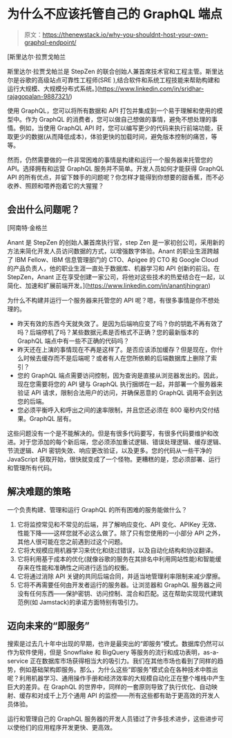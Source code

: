 # 为什么不应该托管自己的 GraphQL 端点

> 原文：<https://thenewstack.io/why-you-shouldnt-host-your-own-graphql-endpoint/>

[](https://www.linkedin.com/in/sridhar-rajagopalan-9887321/)

 [斯里达尔·拉贾戈帕兰

斯里达尔·拉贾戈帕兰是 StepZen 的联合创始人兼首席技术官和工程主管。斯里达尔是谷歌的高级站点可靠性工程师(SRE ),结合软件和系统工程技能来帮助构建和运行大规模、大规模分布式系统。](https://www.linkedin.com/in/sridhar-rajagopalan-9887321/) [](https://www.linkedin.com/in/sridhar-rajagopalan-9887321/)

使用 GraphQL，您可以将所有数据和 API 打包并集成到一个易于理解和使用的模型中。作为 GraphQL 的消费者，您可以做自己想做的事情，避免不想处理的事情。例如，当使用 GraphQL API 时，您可以编写更少的代码来执行前端功能，获取更少的数据(从而降低成本)，体验更快的加载时间，避免版本控制的痛苦，等等。

然而，仍然需要做的一件非常困难的事情是构建和运行一个服务器来托管您的 API。选择拥有和运营 GraphQL 服务并不简单。开发人员如何才能获得 GraphQL API 的所有优点，并留下棘手的问题呢？你怎样才能得到你想要的甜香蕉，而不必收养、照顾和喂养抱着它的大猩猩？

## 会出什么问题呢？

 [阿南特·金格兰

Anant 是 StepZen 的创始人兼首席执行官，step Zen 是一家初创公司，采用新的方法来简化开发人员访问数据的方式，以增强数字体验。Anant 的职业生涯跨越了 IBM Fellow、IBM 信息管理部门的 CTO、Apigee 的 CTO 和 Google Cloud 的产品负责人，他的职业生涯一直处于数据库、机器学习和 API 创新的前沿。在 StepZen，Anant 正在享受创建一家公司，将他对这些技术的热爱结合在一起，以简化、加速和扩展前端开发。](https://www.linkedin.com/in/anantjhingran) 

为什么不构建并运行一个服务器来托管您的 API 呢？嗯，有很多事情是你不想处理的。

*   昨天有效的东西今天就失效了。是因为后端响应变了吗？你的钥匙不再有效了吗？后端停机了吗？某些数据元素是否格式不正确？您的最新版本的 GraphQL 端点中有一些不正确的代码吗？
*   昨天还在上演的事情现在不再是这样了。是否应该添加缓存？但是现在，你什么时候去缓存而不是后端呢？或者有人在您所依赖的后端数据库上删除了索引？
*   您的 GraphQL 端点需要访问控制，因为查询是直接从浏览器发出的。因此，现在您需要将您的 API 键与 GraphQL 执行捆绑在一起，并部署一个服务器来验证 API 请求，限制合法用户的访问，并确保恶意的 GraphQL 调用不会到达您的后端。
*   您必须平衡呼入和呼出之间的速率限制，并且您还必须在 800 毫秒内交付结果。GraphQL 层有。

这些问题没有一个是不能解决的。但是有很多代码要写，有很多代码要维护和改进。对于您添加的每个新后端，您必须添加重试逻辑、错误处理逻辑、缓存逻辑、节流逻辑、API 密钥失效、响应更改验证，以及更多。您的代码从一些干净的 JavaScript 获取开始，很快就变成了一个怪物。更糟糕的是，您必须部署、运行和管理所有代码。

## 解决难题的策略

一个负责构建、管理和运行 GraphQL 的所有困难的服务能做什么？

1.  它将监控常见和不常见的后端，并了解响应变化、API 变化、APIKey 无效、性能下降——这样您就不必这么做了。除了只有您使用的一小部分 API 之外，其他人很可能在您之前遇到过这个问题。
2.  它将大规模应用机器学习来优化和绕过错误，以及自动化结构和协议翻译。
3.  它将利用基于成本的优化(就像谷歌的服务在其排名中利用网站性能)和智能缓存来在性能和准确性之间进行适当的权衡。
4.  它将通过消除 API 关键的共同后端合同，并适当地管理利率限制来减少摩擦。
5.  它将不再需要任何由开发者运行的服务器。让浏览器和 GraphQL 服务器之间没有任何东西——保护密钥、访问控制、混合和匹配。这在帮助实现现代建筑范例(如 Jamstack)的承诺方面特别有吸引力。

## 迈向未来的“即服务”

搜索是过去几十年中出现的早期，也许是最突出的“即服务”模式。数据库仍然可以作为软件使用，但是 Snowflake 和 BigQuery 等服务的流行和成功表明，as-a-service 正在数据库市场获得相当大的吸引力。我们在其他市场也看到了同样的趋势，例如基础架构即服务。那么，为什么这些“即服务”模式会在各种技术中胜出呢？利用机器学习、通用操作手册和经济效率的大规模自动化正在整个堆栈中产生巨大的差异。在 GraphQL 的世界中，同样的一套原则导致了执行优化、自动映射、缓存和对成千上万个通用 API 的监控——所有这些都有助于更高效的开发人员体验。

运行和管理自己的 GraphQL 服务器的开发人员错过了许多技术进步，这些进步可以使他们的应用程序开发更快、更高效。

<svg xmlns:xlink="http://www.w3.org/1999/xlink" viewBox="0 0 68 31" version="1.1"><title>Group</title> <desc>Created with Sketch.</desc></svg>